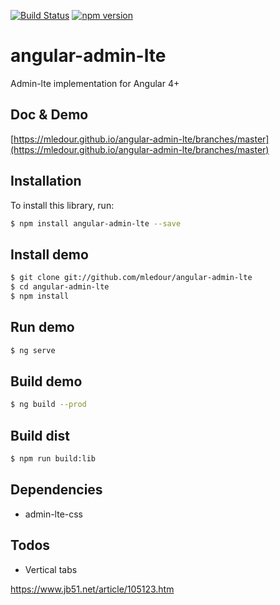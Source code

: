 [![Build Status](https://travis-ci.org/mledour/angular-admin-lte.svg?branch=master)](https://travis-ci.org/mledour/angular-admin-lte)
[![npm version](https://badge.fury.io/js/angular-admin-lte.svg)](https://badge.fury.io/js/angular-admin-lte)

# angular-admin-lte

Admin-lte implementation for Angular 4+

## Doc & Demo
[https://mledour.github.io/angular-admin-lte/branches/master](https://mledour.github.io/angular-admin-lte/branches/master)


## Installation

To install this library, run:

```bash
$ npm install angular-admin-lte --save
```

## Install demo
```bash
$ git clone git://github.com/mledour/angular-admin-lte
$ cd angular-admin-lte
$ npm install
```

## Run demo
```bash
$ ng serve
```

## Build demo
```bash
$ ng build --prod
```

## Build dist
```bash
$ npm run build:lib
```

## Dependencies

* admin-lte-css

## Todos

* Vertical tabs

https://www.jb51.net/article/105123.htm

